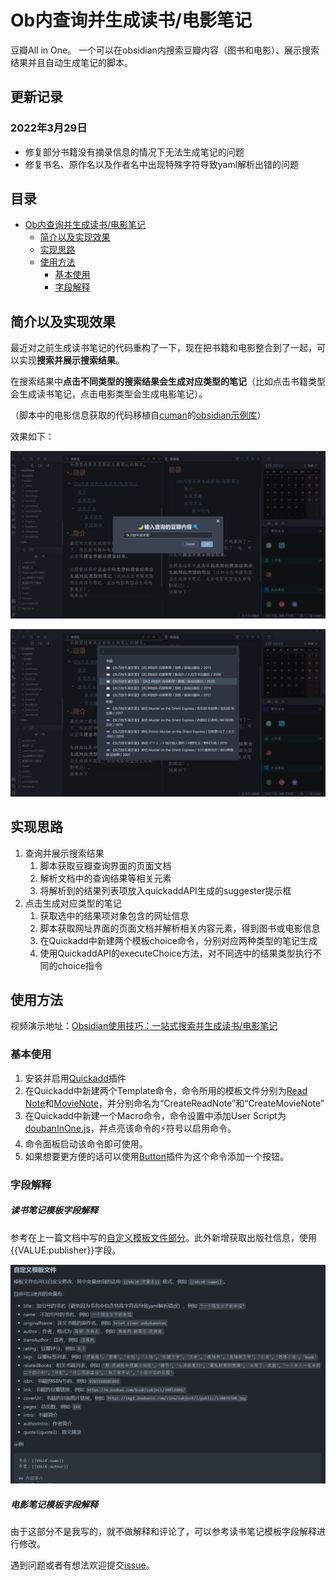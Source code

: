 # Ob内查询并生成读书/电影笔记
豆瓣All in One。
一个可以在obsidian内搜索豆瓣内容（图书和电影）、展示搜索结果并且自动生成笔记的脚本。
## 更新记录
### 2022年3月29日
- 修复部分书籍没有摘录信息的情况下无法生成笔记的问题
- 修复书名、原作名以及作者名中出现特殊字符导致yaml解析出错的问题
## 目录
 - [Ob内查询并生成读书/电影笔记](#Ob内查询并生成读书/电影笔记)
	* [简介以及实现效果](#简介以及实现效果)
	* [实现思路](#实现思路)
	* [使用方法](#使用方法)
	    + [基本使用](#基本使用)
	    + [字段解释](#字段解释)

## 简介以及实现效果
最近对之前生成读书笔记的代码重构了一下，现在把书籍和电影整合到了一起，可以实现**搜索并展示搜索结果**。

在搜索结果中**点击不同类型的搜索结果会生成对应类型的笔记**（比如点击书籍类型会生成读书笔记，点击电影类型会生成电影笔记）。

（脚本中的电影信息获取的代码移植自[cuman](https://github.com/cumany)的[obsidian示例库](https://github.com/cumany/Blue-topaz-examples)）

效果如下：

![](https://github.com/LumosLovegood/myScripts/blob/main/DoubanAllInOne/assets/Snipaste_2022-03-27_13-07-15.png)

![](https://github.com/LumosLovegood/myScripts/blob/main/DoubanAllInOne/assets/Snipaste_2022-03-27_13-07-43.png)

## 实现思路
1. 查询并展示搜索结果
	1. 脚本获取豆瓣查询界面的页面文档
	2. 解析文档中的查询结果等相关元素
	3. 将解析到的结果列表项放入quickaddAPI生成的suggester提示框
2. 点击生成对应类型的笔记
	1. 获取选中的结果项对象包含的网址信息
	2. 脚本获取网址界面的页面文档并解析相关内容元素，得到图书或电影信息
	3. 在Quickadd中新建两个模板choice命令，分别对应两种类型的笔记生成
	4. 使用QuickaddAPI的executeChoice方法，对不同选中的结果类型执行不同的choice指令
## 使用方法
视频演示地址：[Obsidian使用技巧：一站式搜索并生成读书/电影笔记](https://www.bilibili.com/video/BV1E3411W7ZTb)
### 基本使用
1. 安装并启用[Quickadd](https://github.com/chhoumann/quickadd)插件
1. 在Quickadd中新建两个Template命令，命令所用的模板文件分别为[Read Note]()和[MovieNote]()，并分别命名为“CreateReadNote”和“CreateMovieNote”
2. 在Quickadd中新建一个Macro命令，命令设置中添加User Script为[doubanInOne.js]()，并点亮该命令的⚡符号以启用命令。
3. 命令面板启动该命令即可使用。
4. 如果想要更方便的话可以使用[Button](https://github.com/shabegom/buttons)插件为这个命令添加一个按钮。
### 字段解释
##### 读书笔记模板字段解释
参考在上一篇文档中写的[自定义模板文件部分](https://github.com/LumosLovegood/myScripts/tree/main/CreateReadNote#%E8%87%AA%E5%AE%9A%E4%B9%89%E6%A8%A1%E6%9D%BF%E6%96%87%E4%BB%B6)。此外新增获取出版社信息，使用{{VALUE:publisher}}字段。

![](https://github.com/LumosLovegood/myScripts/blob/main/DoubanAllInOne/assets/Pasted%20image%2020220327140217.png)

##### 电影笔记模板字段解释
由于这部分不是我写的，就不做解释和评论了，可以参考读书笔记模板字段解释进行修改。

遇到问题或者有想法欢迎提交[issue](https://github.com/LumosLovegood/myScripts/issues)。
